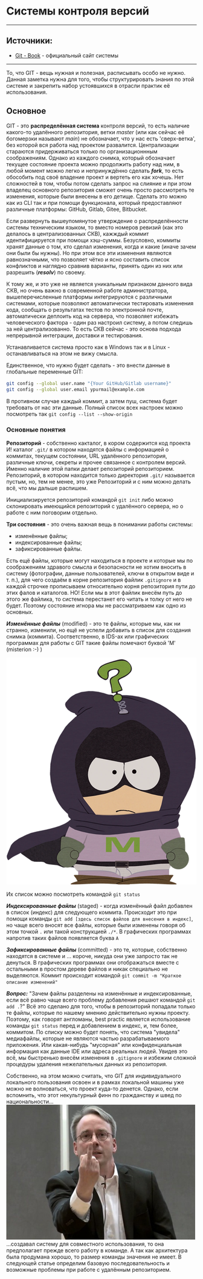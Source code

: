# Системы контроля версий

---
## Источники:
+ [Git - Book](https://git-scm.com/book/ru/v2/) - официальный сайт системы

---

То, что GIT - вещь нужная и полезная, расписывать особо не нужно. Данная заметка нужна для того, чтобы структурировать знания по этой системе и закрепить набор устоявшихся в отрасли практик её использования.

## Основное
GIT - это **распределённая система** контроля версий, то есть наличие какого-то удалённого репозитория, ветки *master* (или как сейчас её богомерзки называют *main*) не обозначает, что у нас есть 'сверх-ветка', без которой вся работа над проектом развалится. Централизации стараются придерживаться только по организационнным соображениям. Однако из каждого снимка, который обозначает текущее состояние проекта можно продолжить работу над ним, в любой момент можно легко и непринуждённо сделать ***fork***, то есть обособить под своё владение проект и вертеть его как хочешь. Нет сложностей в том, чтобы потом сделать запрос на слияние и при этом владелец основного репозитория сможет очень просто рассмотреть те изменения, которые были внесены в его детище. Сделать это можно как из CLI так и при помощи функционала, который предоставляют различные платформы: GitHub, Gitlab, Gitee, Bitbucket.

Если развернуть вышеупомянутое утверждение о распределённости системы техническим языком, то вместо номеров ревизий (как это делалось в централизованных СКВ), кажждый коммит идентифицируется при помощи хэш-суммы. Безусловно, коммиты хранят данные о том, кто сделал изменения, когда и какие (иначе зачем они были бы нужны). Но при этом все эти изменения являются равнозначными, что позволяет чётко и ясно составить список конфликтов и наглядно сравнив варианты, принять один из них или разрешить (***resolv***) по своему.

К тому же, и это уже не является уникальным признаком данного вида СКВ, но очень важно в современной работе администратора, вышеперечисленные платформы интегрируются с различными системами, которые позволяют автоматически тестировать изменения кода, сообщать о результатах тестов по электронной почте, автоматически деплоить код на сервера, что позволяет избежать человеческого фактора - один раз настроил систему, а потом следишь за ней централизованно. То есть СКВ сейчас - это основа подхода непрерывной интеграции, доставки и тестирования.

Устанавливается система просто как в Windows так и в Linux - останавливаться на этом не вижу смысла.

Единственное, что нужно будет сделать - это внести данные в глобальные переменные GIT:
```bash
git config --global user.name "{Your GitHub/Gitlab username}"
git config --global user.email ypurmail@example.com
```
В противном случае каждый коммит, а затем пуш, система будет требовать от нас эти данные. Полный список всех настроек можно посмотреть так ```git config --list --show-origin```

### Основные понятия

**Репозиторий** - собственно какталог, в кором содержится код проекта И! каталог ```.git/``` в котором находятся файлы с информацией о коммитах, текущем состоянии, URL удалённого репозитория, различные ключи, секреты и прочее связанное с контролем версий. Именно наличие этой папки делает репозиторий репозиторием. Репозиторий, в котором находится только директория ```.git/``` называется пустым, но, тем не менее, это уже Репозиторий и с ним можно делать всё, что мы дальше распишем.

Инициализируется репозиторий командой ```git init``` либо можно склонировать имеющийся репозиторий с удалённого сервера, но о работе с ним поговорим отдельно.

**Три состояния** - это очень важная вещь в понимании работы системы:
+ изменённые файлы;
+ индексированные файлы;
+ зафиксированные файлы.

Есть ещё файлы, которые могут находиться в проекте и которые мы по соображениям здравого смысла и безопасности не хотим вносить в систему (фотографии, данные пользователей, ключи в открытом виде и т. п.), для чего создаём в корне репозитория файлик ```.gitignore``` и в каждой строчке прописываем относительно корня репозитория пути до этих фалов и каталогов. НО! Если мы в этот файлик внесём путь до этого же файлика, то система перестанет его читать и толку от него не будет. Поэтому состояние игнора мы не рассматриваем как одно из основных.

***Изменённые файлы*** (modified) - это те файлы, которые мы, как ни странно, изменили, но ещё не успели добавить в список для создания снимка (коммита). Соответственно, в IDS-ах или графических программах для работы с GIT такие файлы помечают буквой 'M' (misterion :-) )

![misterion](../../../img/Mysterion_2.webp "M - misterion")

Их список можно посмотреть командой ```git status```

***Индексированные файлы*** (staged) - когда изменённый файл добавлен в список (индекс) для следующего коммита. Происходит это при помощи команды ```git add [здесь список файлов для внесения в индекс]```, но чаще всего вносят все файлы, которые были изменены говоря об этом точкой ```.``` или такой конструкцией ```./*```. В графических программах напротив таких файлов появляется буква ```A```

***Зафиксированные файлы*** (committed) - это те, которые, собственно находятся в системе и ... короче, никуда они уже запросто так не денуться. В графических программах они отображаться вместе с остальными в простом дереве файлов и никак специально не выделяются. Коммит происходит командой ```git commit -m "Краткое описание изменений"```

***Вопрос:*** "Зачем файлы разделены на изменённые и индексированные, если всё равно чаще всего проблему добавления решают командой ```git add .```?" Всё это сделано для того, чтобы в репозиторий попадали только те файлы, которые по нашему мнению действительно нужны проекту. Поэтому, как говорят англоманы, best practic является использование команды ```git status``` перед и добавлением в индекс, и, тем более, коммитом. По списку можно будет понять, что система "увидела" медиафайлы, которые не являются частью разрабатываемого приложения. Или какая-нибудь "мусорная" или конфиденциальная информация как данные IDE или адреса реальных людей. Увидев это всё, мы быстренько внесём изменения в ```.gitignore``` и избежим сложной процедуры удаления нежелательных данных из репозитория.

Собственно, на этом можно считать, что GIT для индивидуального локального пользования освоен и в рамках локальной машины уже можно не волноваться, что проект куда-то денется. Однако, если вспомнить, что этот некультурный финн по гражданству и швед по национальности...
![FuNVIDIA](../../../img/torvalds-nvidia.jpg "Икона OpenSource")
...создавал систему для совместного использования, то она предполагает прежде всего работу в команде. А так как архитектура была продумана хорошо, то размер команды значения не имеет. В следующей статье  определим базовую последовательность и возможные проблемы при работе с удалённым репозиторием.